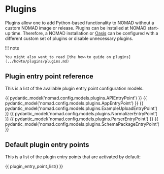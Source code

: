 # Plugins

Plugins allow one to add Python-based functionality to NOMAD without a custom NOMAD image or release. Plugins can be installed at NOMAD start-up time. Therefore, a NOMAD installation or [Oasis](../howto/oasis/install.md) can be configured with a different custom set of plugins or disable unnecessary plugins.

!!! note

    You might also want to read [the how-to guide on plugins](../howto/plugins/plugins.md)

## Plugin entry point reference

This is a list of the available plugin entry point configuration models.

{{ pydantic_model('nomad.config.models.plugins.APIEntryPoint') }}
{{ pydantic_model('nomad.config.models.plugins.AppEntryPoint') }}
{{ pydantic_model('nomad.config.models.plugins.ExampleUploadEntryPoint') }}
{{ pydantic_model('nomad.config.models.plugins.NormalizerEntryPoint') }}
{{ pydantic_model('nomad.config.models.plugins.ParserEntryPoint') }}
{{ pydantic_model('nomad.config.models.plugins.SchemaPackageEntryPoint') }}

## Default plugin entry points

This is a list of the plugin entry points that are activated by default:

{{ plugin_entry_point_list() }}
